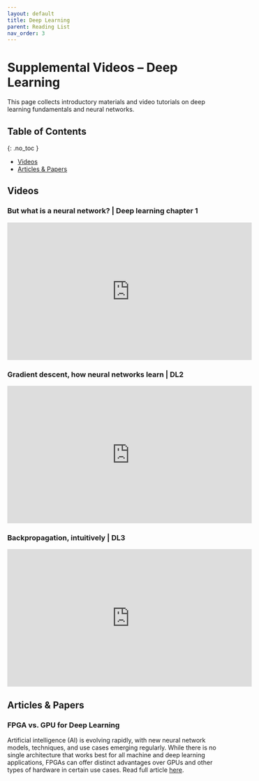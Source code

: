 ```yaml
---
layout: default
title: Deep Learning
parent: Reading List
nav_order: 3
---
```


# Supplemental Videos – Deep Learning

This page collects introductory materials and video tutorials on deep learning fundamentals and neural networks.

## Table of Contents
{: .no_toc }

- [Videos](#videos)
- [Articles & Papers](#articles--papers)

## Videos

### But what is a neural network? | Deep learning chapter 1
<iframe width="560" height="315" src="https://www.youtube.com/embed/aircAruvnKk?si=lM50ab2PfB7zhocB" title="YouTube video player" frameborder="0" allow="accelerometer; autoplay; clipboard-write; encrypted-media; gyroscope; picture-in-picture; web-share" referrerpolicy="strict-origin-when-cross-origin" allowfullscreen></iframe>

### Gradient descent, how neural networks learn | DL2
<iframe width="560" height="315" src="https://www.youtube.com/embed/IHZwWFHWa-w?si=BR6lSejk4pQCJI_9" title="YouTube video player" frameborder="0" allow="accelerometer; autoplay; clipboard-write; encrypted-media; gyroscope; picture-in-picture; web-share" referrerpolicy="strict-origin-when-cross-origin" allowfullscreen></iframe>

### Backpropagation, intuitively | DL3
<iframe width="560" height="315" src="https://www.youtube.com/embed/Ilg3gGewQ5U?si=cUbirHik9n2KaG4X" title="YouTube video player" frameborder="0" allow="accelerometer; autoplay; clipboard-write; encrypted-media; gyroscope; picture-in-picture; web-share" referrerpolicy="strict-origin-when-cross-origin" allowfullscreen></iframe>

## Articles & Papers

### FPGA vs. GPU for Deep Learning
Artificial intelligence (AI) is evolving rapidly, with new neural network models, techniques, and use cases emerging regularly. While there is no single architecture that works best for all machine and deep learning applications, FPGAs can offer distinct advantages over GPUs and other types of hardware in certain use cases. Read full article <a href = "https://www.intel.com/content/www/us/en/fpga-solutions/artificial-intelligence/fpga-gpu.html#gs.ljdfb9">here</a>.